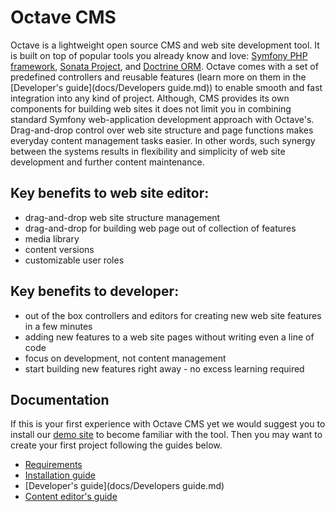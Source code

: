 Octave CMS
==========

Octave is a lightweight open source CMS and web site development tool.
It is built on top of popular tools you already know and love: [Symfony PHP framework](https://symfony.com/), [Sonata Project](https://sonata-project.org/), and [Doctrine ORM](http://www.doctrine-project.org/).
Octave comes with a set of predefined controllers and reusable features (learn more on them in the [Developer's guide](docs/Developers guide.md)) to enable smooth and fast integration into any kind of project. 
Although, CMS provides its own components for building web sites it does not limit you in combining standard Symfony web-application development approach with Octave's.
Drag-and-drop control over web site structure and page functions makes everyday content management tasks easier.
In other words, such synergy between the systems results in flexibility and simplicity of web site development and further content maintenance.

## Key benefits to web site editor:
* drag-and-drop web site structure management
* drag-and-drop for building web page out of collection of features 
* media library
* content versions
* customizable user roles

## Key benefits to developer:
* out of the box controllers and editors for creating new web site features in a few minutes
* adding new features to a web site pages without writing even a line of code  
* focus on development, not content management 
* start building new features right away - no excess learning required

## Documentation

If this is your first experience with Octave CMS yet we would suggest you to install our [demo site](https://github.com/cms) to become familiar with the tool. 
Then you may want to create your first project following the guides below.

* [Requirements](docs/Requirements.md)
* [Installation guide](docs/Installation.md)
* [Developer's guide](docs/Developers guide.md)
* [Content editor's guide]() 
